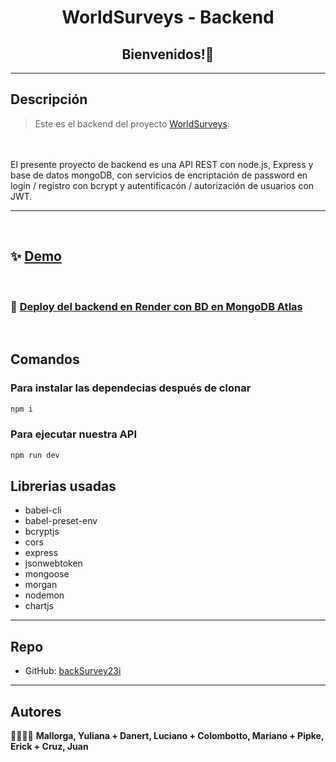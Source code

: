<h1 align="center">WorldSurveys - Backend</h1>
<h2 align="center">Bienvenidos!👋</h2>
<hr>
<p>

## Descripción

> Este es el backend del proyecto [WorldSurveys](https://world-surveys.netlify.app/):
<br>
<br>El presente proyecto de backend es una API REST con node.js, Express y base de datos mongoDB, con servicios de encriptación de password en login / registro con bcrypt y autentificacón / autorización de usuarios con JWT.

<hr>
<br>

## ✨ [Demo](https://world-surveys.netlify.app/)
<br>


### 🌟 [Deploy del backend en Render con BD en MongoDB Atlas](https://backsurveys23i.onrender.com// )

<br>

## Comandos

### Para instalar las dependecias después de clonar

```sh
npm i
```
### Para ejecutar nuestra API

```sh
npm run dev
```
## Librerias usadas
- babel-cli
- babel-preset-env
- bcryptjs
- cors
- express
- jsonwebtoken
- mongoose
- morgan
- nodemon
- chartjs


<hr>

## Repo
* GitHub: [backSurvey23i](https://github.com/lucianodanert/backSurvey23i)

<hr>

## Autores

🧑‍🤝‍🧑💪 **Mallorga, Yuliana + Danert, Luciano + Colombotto, Mariano + Pipke, Erick + Cruz, Juan**

